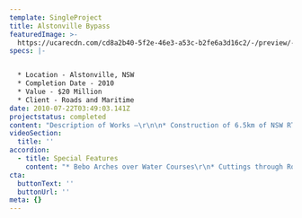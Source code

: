 ```yaml
---
template: SingleProject
title: Alstonville Bypass
featuredImage: >-
  https://ucarecdn.com/cd8a2b40-5f2e-46e3-a53c-b2fe6a3d16c2/-/preview/-/enhance/50/
specs: |-


  * Location - Alstonville, NSW
  * Completion Date - 2010
  * Value - $20 Million
  * Client - Roads and Maritime
date: 2010-07-22T03:49:03.141Z
projectstatus: completed
content: "Description of Works –\r\n\n* Construction of 6.5km of NSW RTA SH16 including interchanges and local access roads\r\n* Tie in to existing highway at each end of site.\r\n* Implementation of major & minor traffic control\r\n* Preparation of bridge construction pads\r\n* Erosion control\r\n* Earthworks including 350,000 m3 cut / fill with blasting\r\n* Major drainage structures\r\n* Flexible Pavement Construction with varying sub grade treatments to NSW RTA specification\r\n* Rigid Heavy Duty Pavements"
videoSection:
  title: ''
accordion:
  - title: Special Features
    content: "* Bebo Arches over Water Courses\r\n* Cuttings through Rock including blasting\r\n* 15m Fills with some reinforced earth\r\n* Service roads with complex traffic controls and switching under live conditions\r\n* Filling and compacting around bridge components\r\n* Final trim of abutment fill\r\n* Construction of traffic detours\r\n* Complex sediment and erosion control measures across a large area of open works\r\n* Haul Road crossings of existing local and state roads"
cta:
  buttonText: ''
  buttonUrl: ''
meta: {}
---
```


